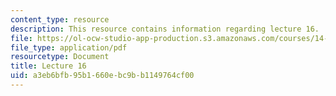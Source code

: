 ```yaml
---
content_type: resource
description: This resource contains information regarding lecture 16.
file: https://ol-ocw-studio-app-production.s3.amazonaws.com/courses/14-75-political-economy-and-economic-development-fall-2012/a3eb6bfb95b1660ebc9bb1149764cf00_MIT14_75F12_Lec16.pdf
file_type: application/pdf
resourcetype: Document
title: Lecture 16
uid: a3eb6bfb-95b1-660e-bc9b-b1149764cf00
---
```

